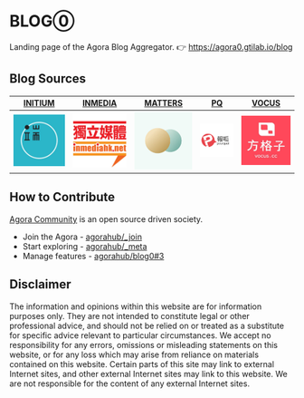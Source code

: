 # BLOG⓪

Landing page of the Agora Blog Aggregator. 👉 https://agora0.gtilab.io/blog

## Blog Sources

| [INITIUM](https://agora0.gitlab.io/blog/initium) | [INMEDIA](https://agora0.gitlab.io/blog/inmedia) | [MATTERS](https://agora0.gitlab.io/blog/matters) | [PQ](https://agora0.gitlab.io/blog/pq) | [VOCUS](https://agora0.gitlab.io/blog/vocus) |
| -- | -- | -- | -- | -- |
| [![](./img/portfolio/initium.jpg)](https://theinitium.com) | [![](./img/portfolio/inmedia.jpg)](https://inmediahk.net) | [![](./img/portfolio/matters.jpg)](https://matters.news) | [![](./img/portfolio/pq.jpg)](https://pourquoi.tw) | [![](./img/portfolio/vocus.jpg)](https://vocus.cc) |

## How to Contribute

[Agora Community](https://github.com/agorahub) is an open source driven society.
- Join the Agora - [agorahub/_join](https://github.com/agorahub/_join)
- Start exploring - [agorahub/_meta](https://github.com/agorahub/_meta)
- Manage features - [agorahub/blog0#3](https://github.com/agorahub/blog0/issues/3)

## Disclaimer

The information and opinions within this website are for information purposes only. They are not intended to constitute legal or other professional advice, and should not be relied on or treated as a substitute for specific advice relevant to particular circumstances. We accept no responsibility for any errors, omissions or misleading statements on this website, or for any loss which may arise from reliance on materials contained on this website. Certain parts of this site may link to external Internet sites, and other external Internet sites may link to this website. We are not responsible for the content of any external Internet sites.
